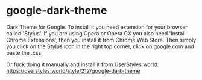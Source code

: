 # google-dark-theme

Dark Theme for Google.
To install it you need extension for your browser called 'Stylus'.
If you are using Opera or Opera GX you also need 'Install Chrome Extensions', then you install it from Chrome Web Store.
Then simply you click on the Stylus icon in the right top corner, click on google.com and paste the .css.

Or fuck doing it manually and install it from UserStyles.world: https://userstyles.world/style/212/google-dark-theme
